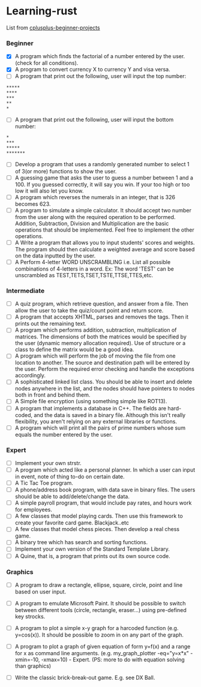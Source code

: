 # Learning-rust

List from [cplusplus-beginner-projects](https://cplusplus.com/forum/beginner/3473/)

### Beginner

- [x] A program which finds the factorial of a number entered by the user. (check for all conditions).
- [x] A program to convert currency X to currency Y and visa versa.
- [ ] A program that print out the following, user will input the top number:
```
*****
****
***
**
*

```
- [ ] A program that print out the following, user will input the bottom number:
```
*
***
*****
*******

```
- [ ] Develop a program that uses a randomly generated number to select 1 of 3(or more) functions to show the user.
- [ ] A guessing game that asks the user to guess a number between 1 and a 100. If you guessed correctly, it will say you win. If your too high or too low it will also let you know.
- [ ] A program which reverses the numerals in an integer, that is 326 becomes 623.
- [ ] A program to simulate a simple calculator. It should accept two number from the user along with the required operation to be performed. Addition, Subtraction, Division and Multiplication are the basic operations that should be implemented. Feel free to implement the other operations.
- [ ] A Write a program that allows you to input students' scores and weights. The program should then calculate a weighted average and score based on the data inputted by the user.
- [ ] A Perform 4-letter WORD UNSCRAMBLING i.e. List all possible combinations of 4-letters in a word. Ex: The word 'TEST' can be unscrambled as TEST,TETS,TSET,TSTE,TTSE,TTES,etc. 

### Intermediate

- [ ] A quiz program, which retrieve question, and answer from a file. Then allow the user to take the quiz/count point and return score.
- [ ] A program that accepts XHTML, parses and removes the tags. Then it prints out the remaining text.
- [ ] A program which performs addition, subtraction, multiplication of matrices. The dimensions of both the matrices would be specified by the user (dynamic memory allocation required). Use of structure or a class to define the matrix would be a good idea.
- [ ] A program which will perform the job of moving the file from one location to another. The source and destination path will be entered by the user. Perform the required error checking and handle the exceptions accordingly.
- [ ] A sophisticated linked list class. You should be able to insert and delete nodes anywhere in the list, and the nodes should have pointers to nodes both in front and behind them. 
- [ ] A Simple file encryption (using something simple like ROT13).
- [ ] A program that implements a database in C++. The fields are hard-coded, and the data is saved in a binary file. Although this isn't really flexibility, you aren't relying on any external libraries or functions.
- [ ] A program which will print all the pairs of prime numbers whose sum equals the number entered by the user. 

### Expert

- [ ]  Implement your own strstr.
- [ ] A program which acted like a personal planner. In which a user can input in event, note of thing to-do on certain date.
- [ ] A Tic Tac Toe program.
- [ ] A phone/address book program, with data save in binary files. The users should be able to add/delete/change the data.
- [ ] A simple payroll program, that would include pay rates, and hours work for employees.
- [ ] A few classes that model playing cards. Then use this framework to create your favorite card game. Blackjack..etc
- [ ] A few classes that model chess pieces. Then develop a real chess game.
- [ ] A binary tree which has search and sorting functions.
- [ ] Implement your own version of the Standard Template Library.
- [ ] A Quine, that is, a program that prints out its own source code.

### Graphics

- [ ] A program to draw a rectangle, ellipse, square, circle, point and line based on user input.
- [ ] A program to emulate Microsoft Paint. It should be possible to switch between different tools (circle, rectangle, eraser...) using pre-defined key strocks.
- [ ] A program to plot a simple x-y graph for a harcoded function (e.g. y=cos(x)). It should be possible to zoom in on any part of the graph. 
- [ ] A program to plot a graph of given equation of form y=f(x) and a range for x as command line arguments. (e.g. my_graph_plotter -eq="y=x*x" -xmin=-10, -xmax=10) - Expert. (PS: more to do with equation solving than graphics)
- [ ] Write the classic brick-break-out game. E.g. see DX Ball.






